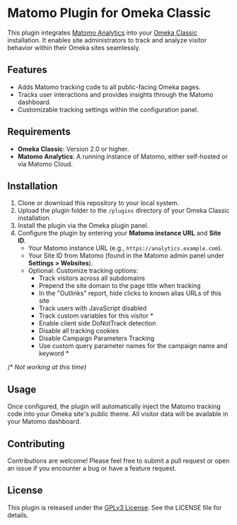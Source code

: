 # Matomo Plugin for Omeka Classic

This plugin integrates [Matomo Analytics](https://github.com/matomo-org/matomo) into your [Omeka Classic](https://omeka.org/classic/) installation. It enables site administrators to track and analyze visitor behavior within their Omeka sites seamlessly.

## Features

- Adds Matomo tracking code to all public-facing Omeka pages.
- Tracks user interactions and provides insights through the Matomo dashboard.
- Customizable tracking settings within the configuration panel.

## Requirements

- **Omeka Classic**: Version 2.0 or higher.
- **Matomo Analytics**: A running instance of Matomo, either self-hosted or via Matomo Cloud.

## Installation

1. Clone or download this repository to your local system.
2. Upload the plugin folder to the `/plugins` directory of your Omeka Classic installation.
3. Install the plugin via the Omeka plugin panel.
4. Configure the plugin by entering your **Matomo instance URL**  and **Site ID**.
   - Your Matomo instance URL (e.g., `https://analytics.example.com`).
   - Your Site ID from Matomo (found in the Matomo admin panel under **Settings > Websites**).
   - Optional: Customize tracking options:
      - Track visitors across all subdomains
      - Prepend the site domain to the page title when tracking
      - In the "Outlinks" report, hide clicks to known alias URLs of this site
      - Track users with JavaScript disabled
      - Track custom variables for this visitor *
      - Enable client side DoNotTrack detection
      - Disable all tracking cookies
      - Disable Campaign Parameters Tracking
      - Use custom query parameter names for the campaign name and keyword *

_(* Not working at this time)_

## Usage

Once configured, the plugin will automatically inject the Matomo tracking code into your Omeka site's public theme. All visitor data will be available in your Matomo dashboard.

## Contributing

Contributions are welcome! Please feel free to submit a pull request or open an issue if you encounter a bug or have a feature request.

## License

This plugin is released under the [GPLv3 License](https://opensource.org/licenses/GPL-3.0). See the LICENSE file for details.
